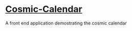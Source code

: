 # [Cosmic-Calendar](https://cosmic-calendar.surge.sh)

A front end application demostrating the cosmic calendar
